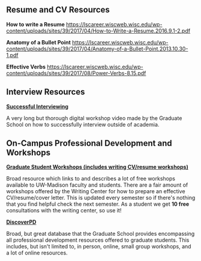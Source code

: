 ## Resume and CV Resources

**How to write a Resume**
https://lscareer.wiscweb.wisc.edu/wp-content/uploads/sites/39/2017/04/How-to-Write-a-Resume.2016.9.1-2.pdf

**Anatomy of a Bullet Point**
https://lscareer.wiscweb.wisc.edu/wp-content/uploads/sites/39/2017/04/Anatomy-of-a-Bullet-Point.2013.10.30-1.pdf

**Effective Verbs**
https://lscareer.wiscweb.wisc.edu/wp-content/uploads/sites/39/2017/08/Power-Verbs-8.15.pdf

## Interview Resources

[**Successful Interviewing**](https://www.youtube.com/watch?v=e7MX5UAnddo)

A very long but thorough digital workshop video made by the Graduate School on how to successfully interview outside of academia. 

## On-Campus Professional Development and Workshops

[**Graduate Student Workshops (includes writing CV/resume workshops)**](https://writing.wisc.edu/workshops/graduates/)

Broad resource which links to and describes a lot of free workshops available to UW-Madison faculty and students. There are a fair amount of workshops offered by the Writing Center for how to prepare an effective CV/resume/cover letter. This is updated every semester so if there's nothing that you find helpful check the next semester. As a student we get **10 free** consultations with the writing center, so use it!

[**DiscoverPD**](https://my.grad.wisc.edu/DiscoverPD)

Broad, but great database that the Graduate School provides encompassing all professional development resources offered to graduate students. This includes, but isn't limited to, in person, online, small group workshops, and a lot of online resources.

